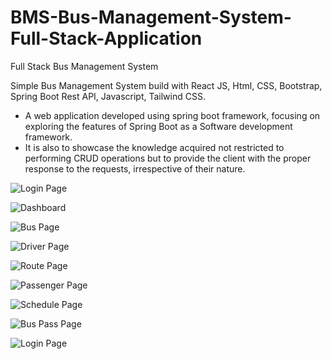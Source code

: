 # BMS-Bus-Management-System-Full-Stack-Application
Full Stack Bus Management System 

Simple Bus Management System build with React JS, Html, CSS, Bootstrap, Spring Boot Rest API, Javascript, Tailwind CSS.

* A web application developed using spring boot framework, focusing on exploring the features of Spring Boot as a Software development framework.
* It is also to showcase the knowledge acquired not restricted to performing CRUD operations but to provide the client with the proper response to the requests, irrespective of their nature.


![Login Page](https://github.com/SpectureRam/BMS-Bus-Management-System-Full-Stack-Application/assets/89981594/73e3df56-5670-40e0-89f6-0b66945498ab)

![Dashboard](https://github.com/SpectureRam/BMS-Bus-Management-System-Full-Stack-Application/assets/89981594/aefed912-1483-410a-aa85-e2c2d4f44d8e)

![Bus Page](https://github.com/SpectureRam/BMS-Bus-Management-System-Full-Stack-Application/assets/89981594/f766159d-871c-4853-b3a0-f389fe827f32)

![Driver Page](https://github.com/SpectureRam/BMS-Bus-Management-System-Full-Stack-Application/assets/89981594/cdb7f4bf-df35-44c3-8857-e460f08b3ab0)

![Route Page](https://github.com/SpectureRam/BMS-Bus-Management-System-Full-Stack-Application/assets/89981594/d78cdc56-dc00-457b-9ab5-2e74b9da0281)

![Passenger Page](https://github.com/SpectureRam/BMS-Bus-Management-System-Full-Stack-Application/assets/89981594/51505d93-6600-4cab-bc5f-31d5e0f39632)

![Schedule Page](https://github.com/SpectureRam/BMS-Bus-Management-System-Full-Stack-Application/assets/89981594/e7c11db3-23d4-4a00-8a01-421c3f3c05a1)

![Bus Pass Page](https://github.com/SpectureRam/BMS-Bus-Management-System-Full-Stack-Application/assets/89981594/f4e8e033-fb27-485f-9840-8c9adc9759ab)

![Login Page](https://github.com/SpectureRam/BMS-Bus-Management-System-Full-Stack-Application/assets/89981594/8c4b887e-6dd1-4729-a014-06a8255c35ea)
